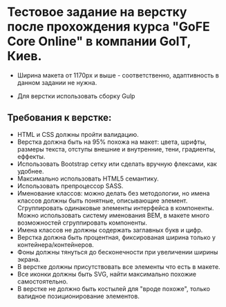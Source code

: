 # Тестовое задание на верстку после прохождения курса "GoFE Core Online" в компании GoIT, Киев.
* Ширина макета от 1170px и выше - соответственно, адаптивность в данном задании не нужна.

* Для верстки использовать сборку Gulp

## Требования к верстке:

* HTML и CSS должны пройти валидацию.
* Верстка должна быть на 95% похожа на макет: цвета, шрифты, размеры текста, отступы внешние и внутренние, тени, градиенты, еффекты.
* Использовать Bootstrap сетку или сделать вручную флексами, как удобнее.
* Максимально использовать HTML5 семантику.
* Использовать препроцессор SASS.
* Именование классов: можно делать без методологии, но имена классов должны быть
  понятные, описывающие элемент. Сгруппировать одинаковые элементы интерфейса в
  компоненты. Можно использовать систему именования BEM, в макете много возможностей
  сгруппировать компоненты.
* Имена классов не должны содержать заглавных букв и цифр.
* Верстка должна быть процентная, фиксированая ширина только у контейнера/контейнеров.
* Фоны должны тянуться до бесконечности при увеличении ширины экрана.
* В верстке должны присутствовать все элементы что есть в макете.
* Все иконки должны быть SVG, найти максимально похожие самостоятельно.
* В верстке не должно быть костылей для "вроде похоже", только валидное
  позиционирование элементов.
